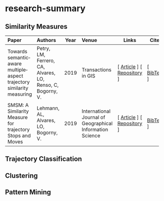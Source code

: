 # research-summary
   
<h2>Similarity Measures</h2>

| Paper | Authors | Year | Venue | Links | Cite |
|:------|:--------|------|:------|-------|------|
| Towards semantic‐aware multiple‐aspect trajectory similarity measuring | Petry, LM, Ferrero, CA, Alvares, LO, Renso, C, Bogorny, V. | 2019 | Transactions in GIS | [ [Article](https://onlinelibrary.wiley.com/doi/full/10.1111/tgis.12542) ] [ [Repository](https://github.com/bigdata-ufsc/petry-2019-muitas) ] | [ [BibTex](./bibtex/petry2019muitas.bib) ] |
| SMSM: A Similarity Measure for trajectory Stops and Moves | Lehmann, AL, Alvares, LO, Bogorny, V. | 2019 | International Journal of Geographical Information Science |  [ [Article](https://www.tandfonline.com/doi/full/10.1080/13658816.2019.1605074) ] [ [Repository]() ] | [BibTex](./bibtex/petry2019muitas.bib) ] | 

<h2>Trajectory Classification</h2>
<h2>Clustering</h2>
<h2>Pattern Mining</h2>




